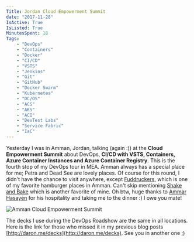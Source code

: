 ```yaml
---
Title: Jordan Cloud Empowerment Summit
date: "2017-11-28"
IsActive: True
IsListed: True
MinutesSpent: 18
Tags: 
    - "DevOps"
    - "Containers"
    - "Docker"
    - "CI/CD"
    - "VSTS" 
    - "Jenkins"
    - "Git"
    - "GitHub"
    - "Docker Swarm"
    - "Kubernetes"
    - "DC/OS"
    - "ACS"
    - "AKS"
    - "ACI"
    - "DevTest Labs"
    - "Service Fabric"
    - "IaC"
---
```


Yesterday I was in Amman, Jordan, talking (again :)) at the **Cloud Empowerment Summit** about DevOps, **CI/CD with VSTS, Containers, Azure Container Instances and Azure Container Registry**. This is the fourth stop of my DevOps tour in MEA. Amman always has a special place for me; Petra and Dead See are lovely places. Of course for this round, I didn't have the chance to visit anywhere, except [Fuddruckers](http://4sq.com/cU2hSW), which is one of my favorite hamburger places in Amman. Can't skip mentioning [Shake and Bake](http://4sq.com/15GpfwO) which is another favorite of mine. Oh btw, huge thanks to [Ammar Hasayen](https://twitter.com/ammarhasayen) for his hospitality and taking me to the dinner :) I owe you mate!

![Amman Cloud Empowerment Summit](/media/Jordan-Cloud-Empowerment-Summit/2017-11-27%2010.45.30.jpg)

The decks I use during the DevOps Roadshow are the same in all locations. Here is the link for those who missed it in my previous blog posts [http://daron.me/decks](http://daron.me/decks). See you in another one ;)